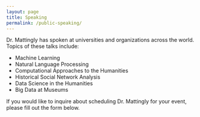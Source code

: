 ```yaml
---
layout: page
title: Speaking
permalink: /public-speaking/
---
```


Dr. Mattingly has spoken at universities and organizations across the world. Topics of these talks include:
- Machine Learning
- Natural Language Processing
- Computational Approaches to the Humanities
- Historical Social Network Analysis
- Data Science in the Humanities
- Big Data at Museums

If you would like to inquire about scheduling Dr. Mattingly for your event, please fill out the form below.

<div id="formkeep-embed" data-formkeep-url="https://formkeep.com/p/fb903da30b0df629f55c205386f71088?embedded=1"></div>

<script type="text/javascript" src="https://pym.nprapps.org/pym.v1.min.js"></script>
<script type="text/javascript" src="https://formkeep-production-herokuapp-com.global.ssl.fastly.net/formkeep-embed.js"></script>

<!-- Get notified when the form is submitted, add your own code below: -->
<script>
const formkeepEmbed = document.querySelector('#formkeep-embed')

formkeepEmbed.addEventListener('formkeep-embed:submitting', _event => {
  console.log('Submitting form...')
})

formkeepEmbed.addEventListener('formkeep-embed:submitted', _event => {
  console.log('Submitted form...')
})
</script>
